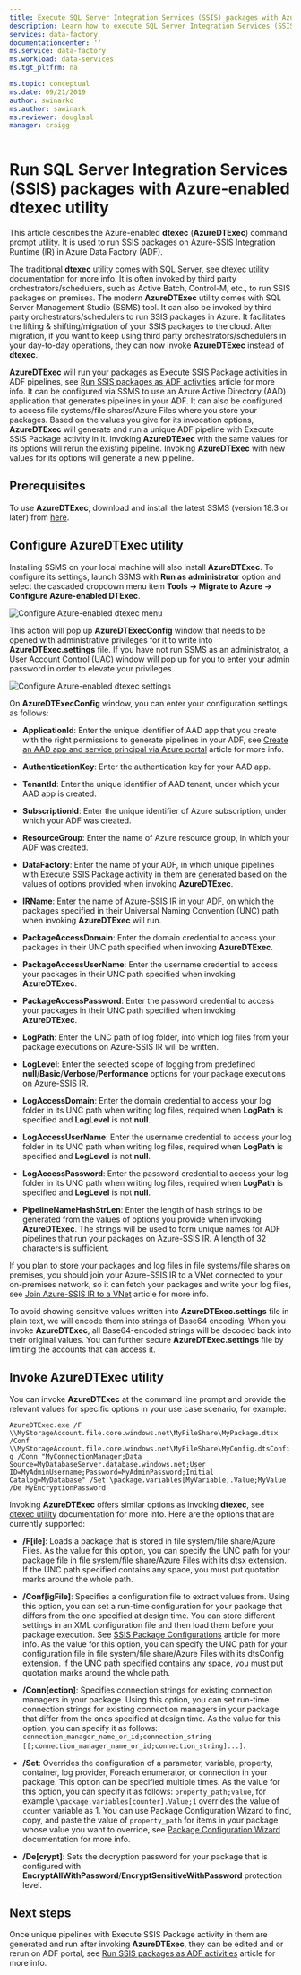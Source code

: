 ```yaml
---
title: Execute SQL Server Integration Services (SSIS) packages with Azure-enabled dtexec utility | Microsoft Docs
description: Learn how to execute SQL Server Integration Services (SSIS) packages with Azure-enabled dtexec utility. 
services: data-factory
documentationcenter: ''
ms.service: data-factory
ms.workload: data-services
ms.tgt_pltfrm: na

ms.topic: conceptual
ms.date: 09/21/2019
author: swinarko
ms.author: sawinark
ms.reviewer: douglasl
manager: craigg
---
```


# Run SQL Server Integration Services (SSIS) packages with Azure-enabled dtexec utility
This article describes the Azure-enabled **dtexec** (**AzureDTExec**) command prompt utility.  It is used to run SSIS packages on Azure-SSIS Integration Runtime (IR) in Azure Data Factory (ADF).

The traditional **dtexec** utility comes with SQL Server, see [dtexec utility](https://docs.microsoft.com/sql/integration-services/packages/dtexec-utility?view=sql-server-2017) documentation for more info.  It is often invoked by third party orchestrators/schedulers, such as Active Batch, Control-M, etc., to run SSIS packages on premises.  The modern **AzureDTExec** utility comes with SQL Server Management Studio (SSMS) tool.  It can also be invoked by third party orchestrators/schedulers to run SSIS packages in Azure.  It facilitates the lifting & shifting/migration of your SSIS packages to the cloud.  After migration, if you want to keep using third party orchestrators/schedulers in your day-to-day operations, they can now invoke **AzureDTExec** instead of **dtexec**.

**AzureDTExec** will run your packages as Execute SSIS Package activities in ADF pipelines, see [Run SSIS packages as ADF activities](https://docs.microsoft.com/azure/data-factory/how-to-invoke-ssis-package-ssis-activity) article for more info.  It can be configured via SSMS to use an Azure Active Directory (AAD) application that generates pipelines in your ADF.  It can also be configured to access file systems/file shares/Azure Files where you store your packages.  Based on the values you give for its invocation options, **AzureDTExec** will generate and run a unique ADF pipeline with Execute SSIS Package activity in it.  Invoking **AzureDTExec** with the same values for its options will rerun the existing pipeline.  Invoking **AzureDTExec** with new values for its options will generate a new pipeline.

## Prerequisites
To use **AzureDTExec**, download and install the latest SSMS (version 18.3 or later) from [here](https://docs.microsoft.com/sql/ssms/download-sql-server-management-studio-ssms?view=sql-server-2017).

## Configure AzureDTExec utility
Installing SSMS on your local machine will also install **AzureDTExec**.  To configure its settings, launch SSMS with **Run as administrator** option and select the cascaded dropdown menu item **Tools -> Migrate to Azure -> Configure Azure-enabled DTExec**.

![Configure Azure-enabled dtexec menu](media/how-to-invoke-ssis-package-azure-enabled-dtexec/ssms-azure-enabled-dtexec-menu.png)

This action will pop up **AzureDTExecConfig** window that needs to be opened with administrative privileges for it to write into **AzureDTExec.settings** file.  If you have not run SSMS as an administrator, a User Account Control (UAC) window will pop up for you to enter your admin password in order to elevate your privileges.

![Configure Azure-enabled dtexec settings](media/how-to-invoke-ssis-package-azure-enabled-dtexec/ssms-azure-enabled-dtexec-settings.png)

On **AzureDTExecConfig** window, you can enter your configuration settings as follows:

- **ApplicationId**: Enter the unique identifier of AAD app that you create with the right permissions to generate pipelines in your ADF, see [Create an AAD app and service principal via Azure portal](https://docs.microsoft.com/azure/active-directory/develop/howto-create-service-principal-portal) article for more info.

- **AuthenticationKey**: Enter the authentication key for your AAD app.

- **TenantId**: Enter the unique identifier of AAD tenant, under which your AAD app is created.

- **SubscriptionId**: Enter the unique identifier of Azure subscription, under which your ADF was created.

- **ResourceGroup**: Enter the name of Azure resource group, in which your ADF was created.

- **DataFactory**:  Enter the name of your ADF, in which unique pipelines with Execute SSIS Package activity in them are generated based on the values of options provided when invoking **AzureDTExec**.

- **IRName**: Enter the name of Azure-SSIS IR in your ADF, on which the packages specified in their Universal Naming Convention (UNC) path when invoking **AzureDTExec** will run.

- **PackageAccessDomain**: Enter the domain credential to access your packages in their UNC path specified when invoking **AzureDTExec**.

- **PackageAccessUserName**:  Enter the username credential to access your packages in their UNC path specified when invoking **AzureDTExec**.

- **PackageAccessPassword**: Enter the password credential to access your packages in their UNC path specified when invoking **AzureDTExec**.

- **LogPath**:  Enter the UNC path of log folder, into which log files from your package executions on Azure-SSIS IR will be written.

- **LogLevel**:  Enter the selected scope of logging from predefined **null**/**Basic**/**Verbose**/**Performance** options for your package executions on Azure-SSIS IR.

- **LogAccessDomain**: Enter the domain credential to access your log folder in its UNC path when writing log files, required when **LogPath** is specified and **LogLevel** is not **null**.

- **LogAccessUserName**: Enter the username credential to access your log folder in its UNC path when writing log files, required when **LogPath** is specified and **LogLevel** is not **null**.

- **LogAccessPassword**: Enter the password credential to access your log folder in its UNC path when writing log files, required when **LogPath** is specified and **LogLevel** is not **null**.

- **PipelineNameHashStrLen**: Enter the length of hash strings to be generated from the values of options you provide when invoking **AzureDTExec**.  The strings will be used to form unique names for ADF pipelines that run your packages on Azure-SSIS IR.  A length of 32 characters is sufficient.

If you plan to store your packages and log files in file systems/file shares on premises, you should join your Azure-SSIS IR to a VNet connected to your on-premises network, so it can fetch your packages and write your log files, see [Join Azure-SSIS IR to a VNet](https://docs.microsoft.com/azure/data-factory/join-azure-ssis-integration-runtime-virtual-network) article for more info.

To avoid showing sensitive values written into **AzureDTExec.settings** file in plain text, we will encode them into strings of Base64 encoding.  When you invoke **AzureDTExec**, all Base64-encoded strings will be decoded back into their original values.  You can further secure **AzureDTExec.settings** file by limiting the accounts that can access it.

## Invoke AzureDTExec utility
You can invoke **AzureDTExec** at the command line prompt and provide the relevant values for specific options in your use case scenario, for example:

`AzureDTExec.exe
  /F \\MyStorageAccount.file.core.windows.net\MyFileShare\MyPackage.dtsx
  /Conf \\MyStorageAccount.file.core.windows.net\MyFileShare\MyConfig.dtsConfig
  /Conn "MyConnectionManager;Data Source=MyDatabaseServer.database.windows.net;User ID=MyAdminUsername;Password=MyAdminPassword;Initial Catalog=MyDatabase"
  /Set \package.variables[MyVariable].Value;MyValue
  /De MyEncryptionPassword`

Invoking **AzureDTExec** offers similar options as invoking **dtexec**, see [dtexec utility](https://docs.microsoft.com/sql/integration-services/packages/dtexec-utility?view=sql-server-2017) documentation for more info.  Here are the options that are currently supported:

- **/F[ile]**: Loads a package that is stored in file system/file share/Azure Files.  As the value for this option, you can specify the UNC path for your package file in file system/file share/Azure Files with its dtsx extension.  If the UNC path specified contains any space, you must put quotation marks around the whole path.

- **/Conf[igFile]**: Specifies a configuration file to extract values from.  Using this option, you can set a run-time configuration for your package that differs from the one specified at design time.  You can store different settings in an XML configuration file and then load them before your package execution.  See [SSIS Package Configurations](https://docs.microsoft.com/sql/integration-services/packages/package-configurations?view=sql-server-2017) article for more info.  As the value for this option, you can specify the UNC path for your configuration file in file system/file share/Azure Files with its dtsConfig extension.  If the UNC path specified contains any space, you must put quotation marks around the whole path.

- **/Conn[ection]**: Specifies connection strings for existing connection managers in your package.  Using this option, you can set run-time connection strings for existing connection managers in your package that differ from the ones specified at design time.  As the value for this option, you can specify it as follows: `connection_manager_name_or_id;connection_string [[;connection_manager_name_or_id;connection_string]...]`.

- **/Set**: Overrides the configuration of a parameter, variable, property, container, log provider, Foreach enumerator, or connection in your package.  This option can be specified multiple times.  As the value for this option, you can specify it as follows: `property_path;value`, for example `\package.variables[counter].Value;1` overrides the value of `counter` variable as 1.  You can use Package Configuration Wizard to find, copy, and paste the value of `property_path` for items in your package whose value you want to override, see [Package Configuration Wizard](https://docs.microsoft.com/sql/integration-services/package-configuration-wizard-ui-reference?view=sql-server-2014) documentation for more info.

- **/De[crypt]**: Sets the decryption password for your package that is configured with **EncryptAllWithPassword**/**EncryptSensitiveWithPassword** protection level.

## Next steps
Once unique pipelines with Execute SSIS Package activity in them are generated and run after invoking **AzureDTExec**, they can be edited and or rerun on ADF portal, see [Run SSIS packages as ADF activities](https://docs.microsoft.com/azure/data-factory/how-to-invoke-ssis-package-ssis-activity) article for more info.
